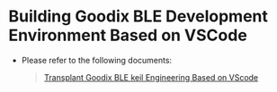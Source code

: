 # Building Goodix BLE Development Environment Based on VSCode

- Please refer to the following documents:

  >  [Transplant Goodix BLE keil Engineering Based on VScode](https://developers.goodix.com/zh/bbs/download/answer/61a7d93aea4c4ffdb487fcc4486139f6/upload_0ab316aae86f39628e16923b8a354ab3)

